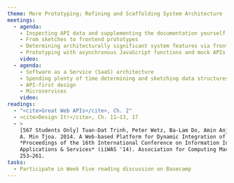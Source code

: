 ```yaml
---
theme: More Prototyping; Refining and Scaffolding System Architecture
meetings:
  - agenda:
    - Inspecting API data and supplementing the documentation yourself
    - From sketches to frontend prototypes
    - Determining architecturally significant system features via frontend prototyping
    - Prototyping with asynchronous JavaScript functions and mock APIs
    video:
  - agenda:
    - Software as a Service (SaaS) architecture
    - Spending plenty of time determining and sketching data structures
    - API-first design
    - Microservices
    video:
readings:
  - "<cite>Great Web APIs</cite>, Ch. 2"
  - <cite>Design It!</cite>, Ch. 11–13, 17
  - >
    [567 Students Only] Tuan-Dat Trinh, Peter Wetz, Ba-Lam Do, Amin Anjomshoaa, Elmar Kiesling, and
    A. Min Tjoa. 2014. A Web-based Platform for Dynamic Integration of Heterogeneous Data. In
    *Proceedings of the 16th International Conference on Information Integration and Web-based
    Applications & Services* (iiWAS '14). Association for Computing Machinery, New York, NY, USA,
    253–261.
tasks:
  - Participate in Week Five reading discussion on Basecamp
---
```

